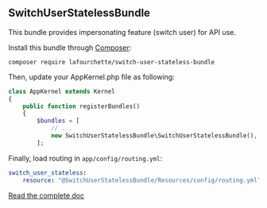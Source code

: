 SwitchUserStatelessBundle
-------------------------

This bundle provides impersonating feature (switch user) for API use.

Install this bundle through [Composer](https://getcomposer.org/):

```
composer require lafourchette/switch-user-stateless-bundle
```

Then, update your AppKernel.php file as following:

```php
class AppKernel extends Kernel
{
    public function registerBundles()
    {
        $bundles = [
            // ...
            new SwitchUserStatelessBundle\SwitchUserStatelessBundle(),
        ];
```

Finally, load routing in `app/config/routing.yml`:

```yml
switch_user_stateless:
    resource: "@SwitchUserStatelessBundle/Resources/config/routing.yml"
```

[Read the complete doc](/Resources/doc/index.md)
